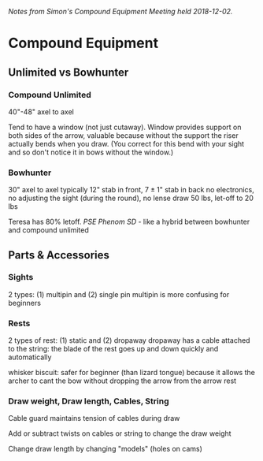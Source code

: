 *Notes from Simon's Compound Equipment Meeting held 2018-12-02.*
# Compound Equipment

## Unlimited vs Bowhunter
### Compound Unlimited
40"-48" axel to axel

Tend to have a window (not just cutaway). Window provides support on both sides of the arrow, valuable because without the support the riser actually bends when you draw. (You correct for this bend with your sight and so don't notice it in bows without the window.)

### Bowhunter
30" axel to axel
typically $12$" stab in front, $7 \pm 1$" stab in back
no electronics, no adjusting the sight (during the round), no lense
draw 50 lbs, let-off to 20 lbs

Teresa has 80% letoff. *PSE Phenom SD* - like a hybrid between bowhunter and compound unlimited

## Parts & Accessories
### Sights
2 types: (1) multipin and (2) single pin
multipin is more confusing for beginners
### Rests
2 types of rest: (1) static and (2) dropaway
dropaway has a cable attached to the string: the blade of the rest goes up and down quickly and automatically

whisker biscuit: safer for beginner (than lizard tongue) because it allows the archer to cant the bow without dropping the arrow from the arrow rest
### Draw weight, Draw length, Cables, String
Cable guard maintains tension of cables during draw

Add or subtract twists on cables or string to change the draw weight

Change draw length by changing "models" (holes on cams)
<!--stackedit_data:
eyJoaXN0b3J5IjpbMzA5MDg2MzM4XX0=
-->